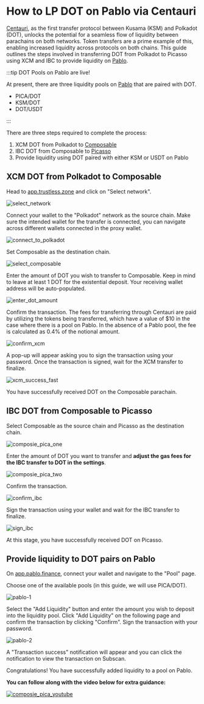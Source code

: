 # How to LP DOT on Pablo via Centauri

[Centauri](../products/centauri-overview.md), as the first transfer protocol between Kusama (KSM) and Polkadot (DOT), unlocks the potential for a seamless flow of liquidity between parachains on both networks. Token transfers are a prime example of this, enabling increased liquidity across protocols on both chains. This guide outlines the steps involved in transferring DOT from Polkadot to Picasso using XCM and IBC to provide liquidity on [Pablo](../products/pablo-overview.md).

:::tip DOT Pools on Pablo are live!

At present, there are three liquidity pools on [Pablo](https://app.pablo.finance/provide-liquidity/) that are paired with DOT.

- PICA/DOT
- KSM/DOT
- DOT/USDT

:::

There are three steps required to complete the process:

1. XCM DOT from Polkadot to [Composable](../parachains/composable-parachain-overview.md)
2. IBC DOT from Composable to [Picasso](../parachains/picasso-parachain-overview.md)
3. Provide liquidity using DOT paired with either KSM or USDT on Pablo


## XCM DOT from Polkadot to Composable

Head to [app.trustless.zone](https://app.trustless.zone/) and click on "Select network".

![select_network](./images-centauri-guide/centauri-guide-1.png)

Connect your wallet to the "Polkadot" network as the source chain. Make sure the intended wallet for the transfer is connected, you can navigate across different wallets connected in the proxy wallet.

![connect_to_polkadot](./images-centauri-guide/centauri-guide-2.png)

Set Composable as the destination chain.

![select_composable](./images-centauri-guide/centauri-guide-3.png)

Enter the amount of DOT you wish to transfer to Composable. Keep in mind to leave at least 1 DOT for the existential deposit. Your receiving wallet address will be auto-populated.

![enter_dot_amount](./images-centauri-guide/centauri-guide-4.png)

Confirm the transaction. The fees for transferring through Centauri are paid by utilizing the tokens being transferred, which have a value of $10 in the case where there is a pool on Pablo. In the absence of a Pablo pool, the fee is calculated as 0.4% of the notional amount.

![confirm_xcm](./images-centauri-guide/centauri-guide-5.png)

A pop-up will appear asking you to sign the transaction using your password. Once the transaction is signed, wait for the XCM transfer to finalize.

![xcm_success_fast](./images-centauri-guide/centauri-guide-6.png)

You have successfully received DOT on the Composable parachain.

## IBC DOT from Composable to Picasso

Select Composable as the source chain and Picasso as the destination chain.

![composie_pica_one](./images-centauri-guide/centauri-guide-7.png)

Enter the amount of DOT you want to transfer and **adjust the gas fees for the IBC transfer to DOT in the settings**.

![composie_pica_two](./images-centauri-guide/centauri-guide-8.png)

Confirm the transaction.

![confirm_ibc](./images-centauri-guide/centauri-guide-9.png)

Sign the transaction using your wallet and wait for the IBC transfer to finalize. 

![sign_ibc](./images-centauri-guide/centauri-guide-10.png)

At this stage, you have successfully received DOT on Picasso.

## Provide liquidity to DOT pairs on Pablo

On [app.pablo.finance](https://app.pablo.finance/), connect your wallet and navigate to the "Pool" page.

Choose one of the available pools (in this guide, we will use PICA/DOT).

![pablo-1](./images-centauri-guide/pablo-lp-1.png)

Select the "Add Liquidity" button and enter the amount you wish to deposit into the liquidity pool. Click "Add Liquidity" on the following page and confirm the transaction by clicking "Confirm". Sign the transaction with your password. 

![pablo-2](./images-centauri-guide/pablo-lp-2.png)

A "Transaction success" notification will appear and you can click the notification to view the transaction on Subscan.

Congratulations! You have successfully added liquidity to a pool on Pablo.

**You can follow along with the video below for extra guidance:**

[![composie_pica_youtube](./images-centauri-guide/centauri-guide-7.png)](https://youtu.be/tRrrF37MxBc)
